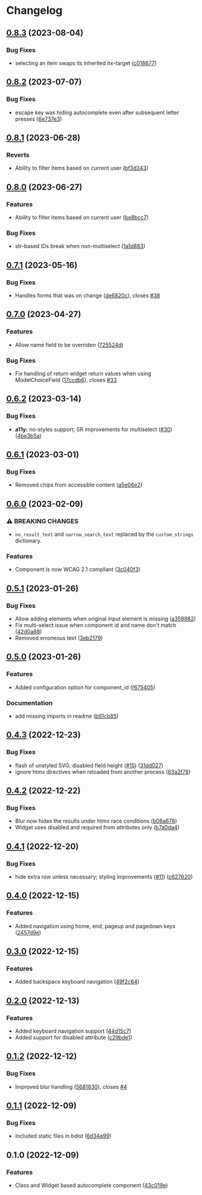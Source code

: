 # Changelog

## [0.8.3](https://github.com/PHACDataHub/django-htmx-autocomplete/compare/v0.8.2...v0.8.3) (2023-08-04)


### Bug Fixes

* selecting an item swaps its inherited hx-target ([c018677](https://github.com/PHACDataHub/django-htmx-autocomplete/commit/c018677925033c35abd4bb4c0e99699bce96d75a))

## [0.8.2](https://github.com/PHACDataHub/django-htmx-autocomplete/compare/v0.8.1...v0.8.2) (2023-07-07)


### Bug Fixes

* escape key was hiding autocomplete even after subsequent letter presses ([6e737e3](https://github.com/PHACDataHub/django-htmx-autocomplete/commit/6e737e339b62c4d7f252f2d126f6cbc9f6bfb064))

## [0.8.1](https://github.com/PHACDataHub/django-htmx-autocomplete/compare/v0.8.0...v0.8.1) (2023-06-28)


### Reverts

* Ability to filter items based on current user ([bf3d343](https://github.com/PHACDataHub/django-htmx-autocomplete/commit/bf3d343fcdd7d800d2b98eeee57e2f3f6d5ef024))

## [0.8.0](https://github.com/PHACDataHub/django-htmx-autocomplete/compare/v0.7.1...v0.8.0) (2023-06-27)


### Features

* Ability to filter items based on current user ([be8bcc7](https://github.com/PHACDataHub/django-htmx-autocomplete/commit/be8bcc72b10630493e7523960a90efbd86580920))


### Bug Fixes

* str-based IDs break when non-multiselect ([1a1d883](https://github.com/PHACDataHub/django-htmx-autocomplete/commit/1a1d883075d71597e831eb92ed07ca323c34a150))

## [0.7.1](https://github.com/PHACDataHub/django-htmx-autocomplete/compare/v0.7.0...v0.7.1) (2023-05-16)


### Bug Fixes

* Handles forms that was on change ([de6820c](https://github.com/PHACDataHub/django-htmx-autocomplete/commit/de6820c30b480ca5453f367942da7ecd4526c344)), closes [#38](https://github.com/PHACDataHub/django-htmx-autocomplete/issues/38)

## [0.7.0](https://github.com/PHACDataHub/django-htmx-autocomplete/compare/v0.6.2...v0.7.0) (2023-04-27)


### Features

* Allow name field to be overriden ([725524d](https://github.com/PHACDataHub/django-htmx-autocomplete/commit/725524d94c5b00ef3bb805dede5995a96e0af161))


### Bug Fixes

* Fix handling of return widget return values when using ModelChoiceField ([17ccdb6](https://github.com/PHACDataHub/django-htmx-autocomplete/commit/17ccdb6540cec7ccc5cf019eeeee7bef3ff9488f)), closes [#33](https://github.com/PHACDataHub/django-htmx-autocomplete/issues/33)

## [0.6.2](https://github.com/PHACDataHub/django-htmx-autocomplete/compare/v0.6.1...v0.6.2) (2023-03-14)


### Bug Fixes

* **a11y:** no-styles support, SR improvements for multiselect ([#30](https://github.com/PHACDataHub/django-htmx-autocomplete/issues/30)) ([4be3b5a](https://github.com/PHACDataHub/django-htmx-autocomplete/commit/4be3b5ae98fb1514c9b5b987c25918eb9a1871ec))

## [0.6.1](https://github.com/PHACDataHub/django-htmx-autocomplete/compare/v0.6.0...v0.6.1) (2023-03-01)


### Bug Fixes

* Removed chips from accessible content ([a5e06e2](https://github.com/PHACDataHub/django-htmx-autocomplete/commit/a5e06e212a9faafe54e3bb5d4a224c2e755dd55b))

## [0.6.0](https://github.com/PHACDataHub/django-htmx-autocomplete/compare/v0.5.1...v0.6.0) (2023-02-09)


### ⚠ BREAKING CHANGES

* `no_result_text` and `narrow_search_text` replaced by the `custom_strings` dictionary.

### Features

* Component is now WCAG 2.1 compliant ([3c040f3](https://github.com/PHACDataHub/django-htmx-autocomplete/commit/3c040f344682a2d3801db2d072611520a3e0dfc1))

## [0.5.1](https://github.com/PHACDataHub/django-htmx-autocomplete/compare/v0.5.0...v0.5.1) (2023-01-26)


### Bug Fixes

* Allow adding elements when original input element is missing ([a359982](https://github.com/PHACDataHub/django-htmx-autocomplete/commit/a3599828030df7045b836be4650b13b9dc59264b))
* Fix multi-select issue when component id and name don't match ([42d0a88](https://github.com/PHACDataHub/django-htmx-autocomplete/commit/42d0a8889d9ea018a19eaf94a2b38750d1345515))
* Removed erroneous text ([3eb2179](https://github.com/PHACDataHub/django-htmx-autocomplete/commit/3eb21798e90ae172b0f85eac8c27d0410180c2f0))

## [0.5.0](https://github.com/PHACDataHub/django-htmx-autocomplete/compare/v0.4.3...v0.5.0) (2023-01-26)


### Features

* Added configuration option for component_id ([f675405](https://github.com/PHACDataHub/django-htmx-autocomplete/commit/f6754059f238b1a3c5c2ee4599df61dd72fa4f40))


### Documentation

* add missing imports in readme ([b61cb85](https://github.com/PHACDataHub/django-htmx-autocomplete/commit/b61cb85eddfe363f177b445329bd131e9dc99285))

## [0.4.3](https://github.com/PHACDataHub/django-htmx-autocomplete/compare/v0.4.2...v0.4.3) (2022-12-23)


### Bug Fixes

* flash of unstyled SVG; disabled field height ([#15](https://github.com/PHACDataHub/django-htmx-autocomplete/issues/15)) ([31dd027](https://github.com/PHACDataHub/django-htmx-autocomplete/commit/31dd027ddefe4c75dac310e9d92a6d4732d80228))
* ignore htmx directives when reloaded from another process ([63a2f78](https://github.com/PHACDataHub/django-htmx-autocomplete/commit/63a2f78f025868be3b22b7a4e6489343110b1cec))

## [0.4.2](https://github.com/PHACDataHub/django-htmx-autocomplete/compare/v0.4.1...v0.4.2) (2022-12-22)


### Bug Fixes

* Blur now hides the results under htmx race conditions ([b08a678](https://github.com/PHACDataHub/django-htmx-autocomplete/commit/b08a6789dedeb1503d94d1628fab9b14d2f515bc))
* Widget uses disabled and required from attributes only ([b7a0da4](https://github.com/PHACDataHub/django-htmx-autocomplete/commit/b7a0da46ce2d3d123380daa5582ee05904970111))

## [0.4.1](https://github.com/PHACDataHub/django-htmx-autocomplete/compare/v0.4.0...v0.4.1) (2022-12-20)


### Bug Fixes

* hide extra row unless necessary; styling improvements ([#11](https://github.com/PHACDataHub/django-htmx-autocomplete/issues/11)) ([c627620](https://github.com/PHACDataHub/django-htmx-autocomplete/commit/c62762093974f5d1c1ee43d45364a70fbd502a35))

## [0.4.0](https://github.com/PHACDataHub/django-htmx-autocomplete/compare/v0.3.0...v0.4.0) (2022-12-15)


### Features

* Added navigation using home, end, pageup and pagedown keys ([2457d9e](https://github.com/PHACDataHub/django-htmx-autocomplete/commit/2457d9e16404abb2b2df43c0065e05d49bfbfa42))

## [0.3.0](https://github.com/PHACDataHub/django-htmx-autocomplete/compare/v0.2.0...v0.3.0) (2022-12-15)


### Features

* Added backspace keyboard navigation ([49f2c64](https://github.com/PHACDataHub/django-htmx-autocomplete/commit/49f2c645be011d3063ad1259b4ddd4cbb371b869))

## [0.2.0](https://github.com/PHACDataHub/django-htmx-autocomplete/compare/v0.1.2...v0.2.0) (2022-12-13)


### Features

* Added keyboard navigation support ([44d15c7](https://github.com/PHACDataHub/django-htmx-autocomplete/commit/44d15c7996b1e3e45f20c5f5fdc78cb9e34a4187))
* Added support for disabled attribute ([c29bde1](https://github.com/PHACDataHub/django-htmx-autocomplete/commit/c29bde163fcbb7e3f7b7c29f0c5d9b707e78be01))

## [0.1.2](https://github.com/PHACDataHub/django-htmx-autocomplete/compare/v0.1.1...v0.1.2) (2022-12-12)


### Bug Fixes

* Improved blur handling ([5681830](https://github.com/PHACDataHub/django-htmx-autocomplete/commit/5681830810ef3425e019a140dff1b03a024c5c18)), closes [#4](https://github.com/PHACDataHub/django-htmx-autocomplete/issues/4)

## [0.1.1](https://github.com/PHACDataHub/django-htmx-autocomplete/compare/v0.1.0...v0.1.1) (2022-12-09)


### Bug Fixes

* Included static files in bdist ([6d34a99](https://github.com/PHACDataHub/django-htmx-autocomplete/commit/6d34a992b85f23f8805218c97d68764e0702df14))

## 0.1.0 (2022-12-09)


### Features

* Class and Widget based autocomplete component ([43c019e](https://github.com/PHACDataHub/django-htmx-autocomplete/commit/43c019e7694105b9aa4cc76039de4990a9f01d28))
